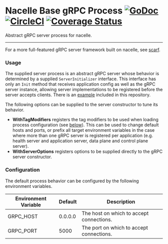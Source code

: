# Nacelle Base gRPC Process [![GoDoc](https://godoc.org/github.com/go-nacelle/grpcbase?status.svg)](https://godoc.org/github.com/go-nacelle/grpcbase) [![CircleCI](https://circleci.com/gh/go-nacelle/grpcbase.svg?style=svg)](https://circleci.com/gh/go-nacelle/grpcbase) [![Coverage Status](https://coveralls.io/repos/github/go-nacelle/grpcbase/badge.svg?branch=master)](https://coveralls.io/github/go-nacelle/grpcbase?branch=master)

Abstract gRPC server process for nacelle.

---

For a more full-featured gRPC server framework built on nacelle, see [scarf](https://nacelle.dev/docs/frameworks/scarf).

### Usage

The supplied server process is an abstract gRPC server whose behavior is determined by a supplied `ServerInitializer` interface. This interface has only an `Init` method that receives application config as well as the gRPC server instance, allowing server implementations to be registered before the server accepts clients. There is an [example](./example) included in this repository.

The following options can be supplied to the server constructor to tune its behavior.

- **WithTagModifiers** registers the tag modifiers to be used when loading process configuration (see [below](#Configuration)). This can be used to change default hosts and ports, or prefix all target environment variables in the case where more than one gRPC server is registered per application (e.g. health server and application server, data plane and control plane server).
- **WithServerOptions** registers options to be supplied directly to the gRPC server constructor.

### Configuration

The default process behavior can be configured by the following environment variables.

| Environment Variable | Default | Description |
| -------------------- | ------- | ----------- |
| GRPC_HOST            | 0.0.0.0 | The host on which to accept connections. |
| GRPC_PORT            | 5000    | The port on which to accept connections. |
